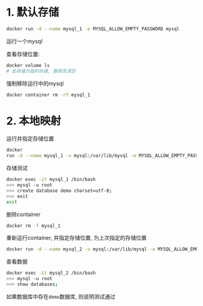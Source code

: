 # 1. 默认存储

```bash
docker run -d --name mysql_1 -e MYSQL_ALLOW_EMPTY_PASSWORD mysql
```

运行一个mysql

查看存储位置:

```bash
docker volume ls
# 此存储为临时存储, 删除及清空
```

强制移除运行中的mysql

```bash
docker container rm -rf mysql_1
```

# 2.  本地映射

运行并指定存储位置

```bash
docker
run -d --name mysql_1 -v mysql:/var/lib/mysql -e MYSQL_ALLOW_EMPTY_PASSWORD = True mysql
```

存储测试

```bash
docker exec -it mysql_1 /bin/bash
>>> mysql -u root
>>> create database demo charset=utf-8;
>>> exit
exit
```

删除container

```bash
docker rm -f mysql_1
```

重新运行container, 并指定存储位置, 为上次指定的存储位置

```bash
docker run -d --name mysql_2 -v mysql:/var/lib/mysql -e MYSQL_ALLOW_EMPTY_PASSWORD = True mysql
```

查看数据

```bash
docker exec -it mysql_2 /bin/bash
>>> mysql -u root
>>> show databases; 
```

如果数据库中存在`demo`数据库, 则说明测试通过
